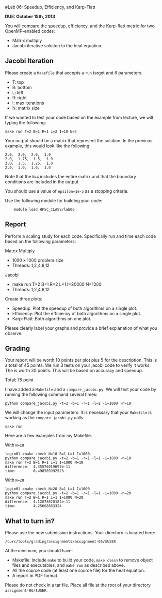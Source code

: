 #Lab 06: Speedup, Efficiency, and Karp-Flatt

__DUE: October 15th, 2013__

You will compare the speedup, efficiency, and the Karp-flatt metric for two OpenMP-enabled codes:

* Matrix multiply
* Jacobi iterative solution to the heat equation.

## Jacobi Iteration

Please create a `Makefile` that accepts a `run` target and 6 parameters: 

* T: top 
* B: bottom
* L: left
* R: right
* I: max iterations
* N: matrix size

If we wanted to test your code based on the example from lecture, we will typing the following:

	make run T=2 B=1 R=1 L=2 I=10 N=4

Your output should be a matrix that represent the solution.  In the previous example, this would look like the following:

	2.0,  2.0,  2.0,  1.0 
	2.0,  1.75,  1.5,  1.0
	2.0,  1.5,  1.25,  1.0
	2.0,  1.0,  1.0,  1.0 
	
Note that the `N=4` includes the entire matrix and that the boundary conditions are included in the output.

You should use a value of `epsilon=1e-5` as a stopping criteria.

Use the following module for building your code:

        module load HPSC_CLASS/lab06

## Report

Perform a scaling study for each code.  Specifically run and time each code based on the following parameters:

Matrix Multiply

* 1000 x 1000 problem size
* Threads: 1,2,4,8,12

Jacobi

* make run T=2 B=1 R=2 L=1 I=20000 N=1000
* Threads: 1,2,4,8,12

Create three plots:

* Speedup: Plot the speedup of both algorithms on a single plot. 
* Efficiency: Plot the efficiency of both algorithms on a single plot.
* Karp-Flatt: Both algorithms on one plot.

Please clearly label your graphs and provide a brief explanation of what you observe.


## Grading

Your report will be worth 10 points per plot plus 5 for the description.  This is a total of 45 points. 
We run 3 tests on your jacobi code to verify it works.  The is worth 30 points.  This will be based on accuracy
and speedup.

Total: 75 point

I have added a `Makefile` and a `compare_jacobi.py`.  We will test your code by running the following command several times:

	python compare_jacobi.py -t=2 -b=1 -r=1 -l=2 -i=1000 -n=10
	
We will change the input parameters.  It is necessary that your `Makefile` is working as the `compare_jacobi.py` calls

	make run 

Here are a few examples from my Makefile.

With `N=10`

	login01 >make check N=10 B=1 L=1 I=1000
	python compare_jacobi.py -t=2 -b=1 -r=1 -l=1 -i=1000 -n=10
	make run T=2 B=1 R=1 L=1 I=1000 N=10
	difference:  4.35576019697e-11
	time:        0.498589992523

With `N=20`

	login01 >make check N=20 B=1 L=1 I=1000
	python compare_jacobi.py -t=2 -b=1 -r=1 -l=1 -i=1000 -n=20
	make run T=2 B=1 R=1 L=1 I=1000 N=20
	difference:  4.12878620182e-11
	time:        4.25668883324


## What to turn in?

Please use the new submission instructions. Your directory is located here:

    /curc/tools/grading/assignments/assignment-06/$USER

At the minimum, you should have:

- Makefile.  Include `make` to build your code, `make clean` to remove object files and executables, and `make run` as described above.
- All the source code (at least one source file) for the heat equation.
- A report in PDF format.

Please do not check in a tar file.  Place all file at the root of your directory `assignment-06/$USER`.





